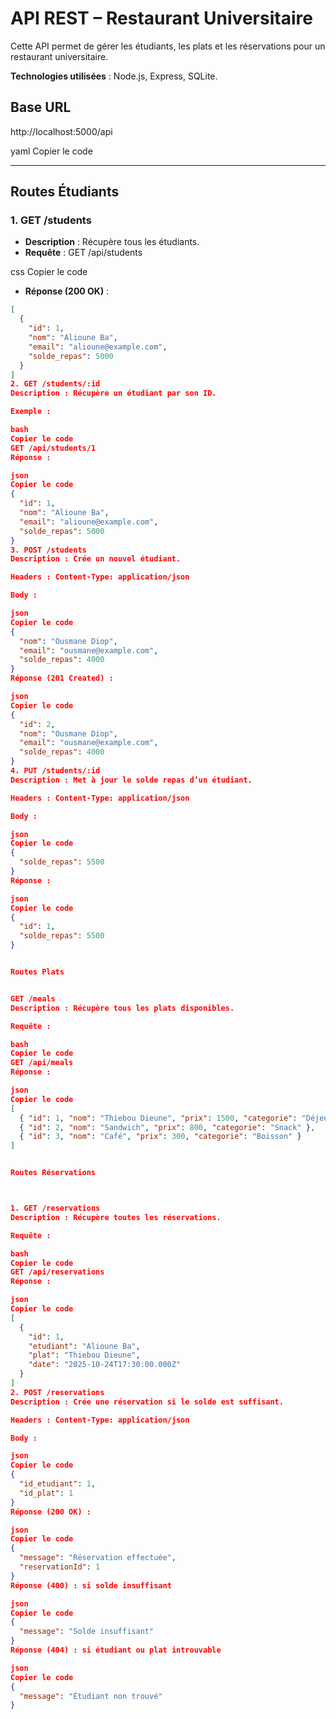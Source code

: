 # API REST – Restaurant Universitaire

Cette API permet de gérer les étudiants, les plats et les réservations pour un restaurant universitaire.

**Technologies utilisées** : Node.js, Express, SQLite.

## Base URL
http://localhost:5000/api

yaml
Copier le code

---

##  Routes Étudiants

### 1. GET /students
- **Description** : Récupère tous les étudiants.
- **Requête** :
GET /api/students

css
Copier le code
- **Réponse (200 OK)** :
```json
[
  {
    "id": 1,
    "nom": "Alioune Ba",
    "email": "alioune@example.com",
    "solde_repas": 5000
  }
]
2. GET /students/:id
Description : Récupère un étudiant par son ID.

Exemple :

bash
Copier le code
GET /api/students/1
Réponse :

json
Copier le code
{
  "id": 1,
  "nom": "Alioune Ba",
  "email": "alioune@example.com",
  "solde_repas": 5000
}
3. POST /students
Description : Crée un nouvel étudiant.

Headers : Content-Type: application/json

Body :

json
Copier le code
{
  "nom": "Ousmane Diop",
  "email": "ousmane@example.com",
  "solde_repas": 4000
}
Réponse (201 Created) :

json
Copier le code
{
  "id": 2,
  "nom": "Ousmane Diop",
  "email": "ousmane@example.com",
  "solde_repas": 4000
}
4. PUT /students/:id
Description : Met à jour le solde repas d’un étudiant.

Headers : Content-Type: application/json

Body :

json
Copier le code
{
  "solde_repas": 5500
}
Réponse :

json
Copier le code
{
  "id": 1,
  "solde_repas": 5500
}


Routes Plats


GET /meals
Description : Récupère tous les plats disponibles.

Requête :

bash
Copier le code
GET /api/meals
Réponse :

json
Copier le code
[
  { "id": 1, "nom": "Thiebou Dieune", "prix": 1500, "categorie": "Déjeuner" },
  { "id": 2, "nom": "Sandwich", "prix": 800, "categorie": "Snack" },
  { "id": 3, "nom": "Café", "prix": 300, "categorie": "Boisson" }
]


Routes Réservations



1. GET /reservations
Description : Récupère toutes les réservations.

Requête :

bash
Copier le code
GET /api/reservations
Réponse :

json
Copier le code
[
  {
    "id": 1,
    "etudiant": "Alioune Ba",
    "plat": "Thiebou Dieune",
    "date": "2025-10-24T17:30:00.000Z"
  }
]
2. POST /reservations
Description : Crée une réservation si le solde est suffisant.

Headers : Content-Type: application/json

Body :

json
Copier le code
{
  "id_etudiant": 1,
  "id_plat": 1
}
Réponse (200 OK) :

json
Copier le code
{
  "message": "Réservation effectuée",
  "reservationId": 1
}
Réponse (400) : si solde insuffisant

json
Copier le code
{
  "message": "Solde insuffisant"
}
Réponse (404) : si étudiant ou plat introuvable

json
Copier le code
{
  "message": "Étudiant non trouvé"
}